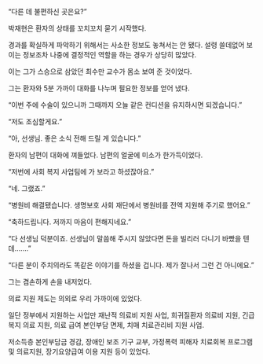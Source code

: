 “다른 데 불편하신 곳은요?”

박재현은 환자의 상태를 꼬치꼬치 묻기 시작했다.

경과를 확실하게 파악하기 위해서는 사소한 정보도 놓쳐서는 안 됐다. 설령 쓸데없어 보이는 정보조차 나중에 결정적인 역할을 하는 경우가 상당히 많았다.

이는 그가 스승으로 삼았던 최수만 교수가 몸소 보여 준 것이었다.

그는 환자와 5분 가까이 대화를 나누며 필요한 정보를 얻어 냈다.

“이번 주에 수술이 있으니까 그때까지 오늘 같은 컨디션을 유지하시면 되겠습니다.”

“저도 조심할게요.”

“아, 선생님. 좋은 소식 전해 드릴 게 있습니다.”

환자의 남편이 대화에 껴들었다. 남편의 얼굴에 미소가 한가득이었다.

“저번에 사회 복지 사업팀에 가 보라고 하셨잖아요.”

“네. 그랬죠.”

“병원비 해결됐습니다. 생명보호 사회 재단에서 병원비를 전액 지원해 주기로 했어요.”

“축하드립니다. 저까지 마음이 편해지네요.”

“다 선생님 덕분이죠. 선생님이 말씀해 주시지 않았다면 돈을 빌리러 다니기 바빴을 텐데…….”

“다른 분이 주치의라도 똑같은 이야기를 하셨을 겁니다. 제가 잘나서 그런 건 아니에요.”

그는 겸손하게 손을 내저었다.

의료 지원 제도는 의외로 우리 가까이에 있었다.

일단 정부에서 지원하는 사업만 재난적 의료비 지원 사업, 희귀질환자 의료비 지원, 긴급 복지 의료 지원, 의료 급여 본인부담 면제, 치매 치료관리비 지원 사업.

저소득층 본인부담금 경감, 장애인 보조 기구 교부, 가정폭력 피해자 치료회복 프로그램 및 의료지원, 장기요양급여 이용 지원 등이 있었다.